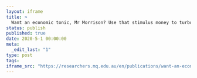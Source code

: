 ```yaml
---
layout: iframe
title: >
  Want an economic tonic, Mr Morrison? Use that stimulus money to turbocharge renewables
status: publish
published: true
date: 2020-5-1 00:00:00
meta:
  _edit_last: "1"
type: post
tags:
iframe_src: "https://researchers.mq.edu.au/en/publications/want-an-economic-tonic-mr-morrison-use-that-stimulus-money-to-tur"
---
```

        